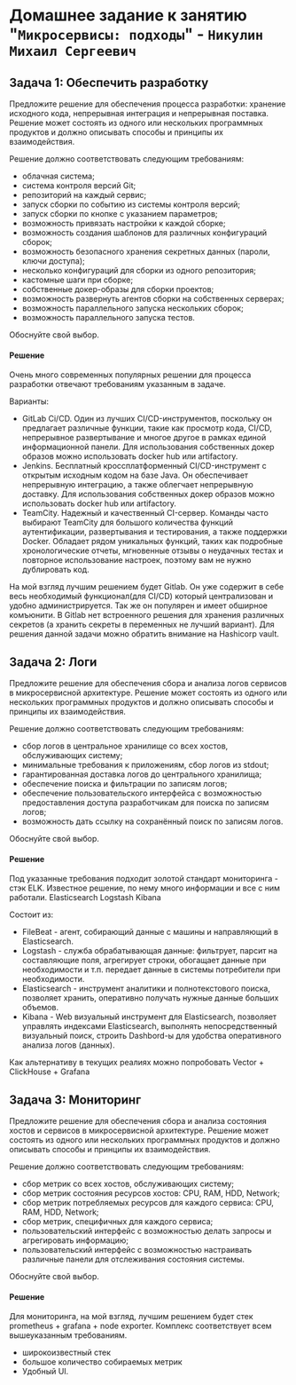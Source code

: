 # Домашнее задание к занятию "`Микросервисы: подходы`" - `Никулин Михаил Сергеевич`



## Задача 1: Обеспечить разработку

Предложите решение для обеспечения процесса разработки: хранение исходного кода, непрерывная интеграция и непрерывная поставка. 
Решение может состоять из одного или нескольких программных продуктов и должно описывать способы и принципы их взаимодействия.

Решение должно соответствовать следующим требованиям:
- облачная система;
- система контроля версий Git;
- репозиторий на каждый сервис;
- запуск сборки по событию из системы контроля версий;
- запуск сборки по кнопке с указанием параметров;
- возможность привязать настройки к каждой сборке;
- возможность создания шаблонов для различных конфигураций сборок;
- возможность безопасного хранения секретных данных (пароли, ключи доступа);
- несколько конфигураций для сборки из одного репозитория;
- кастомные шаги при сборке;
- собственные докер-образы для сборки проектов;
- возможность развернуть агентов сборки на собственных серверах;
- возможность параллельного запуска нескольких сборок;
- возможность параллельного запуска тестов.

Обоснуйте свой выбор.


#### Решение

Очень много современных популярных решении для процесса разработки отвечают требованиям указанным в задаче.

Варианты:

- GitLab Ci/CD. Один из лучших CI/CD-инструментов, поскольку он предлагает различные функции, такие как просмотр кода, CI/CD, непрерывное развертывание и многое другое в рамках единой информационной панели. Для использования собственных докер образов можно использовать docker hub или artifactory.
- Jenkins. Бесплатный кроссплатформенный CI/CD-инструмент с открытым исходным кодом на базе Java. Он обеспечивает непрерывную интеграцию, а также облегчает непрерывную доставку. Для использования собственных докер образов можно использовать docker hub или artifactory.
- TeamCity. Надежный и качественный CI-сервер. Команды часто выбирают TeamCity для большого количества функций аутентификации, развертывания и тестирования, а также поддержки Docker. Обладает рядом уникальных функций, таких как подробные хронологические отчеты, мгновенные отзывы о неудачных тестах и повторное использование настроек, поэтому вам не нужно дублировать код.

На мой взгляд лучшим решением будет Gitlab. Он уже содержит в себе весь необходимый функционал(для CI/CD) который централизован и удобно администрируется. Так же он популярен и имеет обширное комъюнити. В Gitlab нет встроенного решения для хранения различных секретов (а хранить секреты в переменных не лучший вариант). Для решения данной задачи можно обратить внимание на Hashicorp vault.


## Задача 2: Логи

Предложите решение для обеспечения сбора и анализа логов сервисов в микросервисной архитектуре.
Решение может состоять из одного или нескольких программных продуктов и должно описывать способы и принципы их взаимодействия.

Решение должно соответствовать следующим требованиям:
- сбор логов в центральное хранилище со всех хостов, обслуживающих систему;
- минимальные требования к приложениям, сбор логов из stdout;
- гарантированная доставка логов до центрального хранилища;
- обеспечение поиска и фильтрации по записям логов;
- обеспечение пользовательского интерфейса с возможностью предоставления доступа разработчикам для поиска по записям логов;
- возможность дать ссылку на сохранённый поиск по записям логов.

Обоснуйте свой выбор.

#### Решение

Под указанные требования подходит золотой стандарт мониторинга - стэк ELK. Известное решение, по нему много информации и все с ним работали. Elasticsearch Logstash Kibana

Состоит из:
- FileBeat - агент, собирающий данные с машины и направляющий в Elasticsearch.
- Logstash - служба обрабатывающая данные: фильтрует, парсит на составляющие поля, агрегирует строки, обогащает данные при необходимости и т.п. передает данные в системы потребители при необходимости.
- Elasticsearch - инструмент аналитики и полнотекстового поиска, позволяет хранить, оперативно получать нужные данные больших объемов.
- Kibana - Web визуальный инструмент для Elasticsearch, позволяет управлять индексами Elasticsearch, выполнять непосредственный визуальный поиск, строить Dashbord-ы для удобства оперативного анализа логов (данных).

Как альтернативу в текущих реалиях можно попробовать Vector + ClickHouse + Grafana

## Задача 3: Мониторинг

Предложите решение для обеспечения сбора и анализа состояния хостов и сервисов в микросервисной архитектуре.
Решение может состоять из одного или нескольких программных продуктов и должно описывать способы и принципы их взаимодействия.

Решение должно соответствовать следующим требованиям:
- сбор метрик со всех хостов, обслуживающих систему;
- сбор метрик состояния ресурсов хостов: CPU, RAM, HDD, Network;
- сбор метрик потребляемых ресурсов для каждого сервиса: CPU, RAM, HDD, Network;
- сбор метрик, специфичных для каждого сервиса;
- пользовательский интерфейс с возможностью делать запросы и агрегировать информацию;
- пользовательский интерфейс с возможностью настраивать различные панели для отслеживания состояния системы.

Обоснуйте свой выбор.

#### Решение

Для мониторинга, на мой взгляд, лучшим решением будет стек prometheus + grafana + node exporter. Комплекс соответствует всем вышеуказанным требованиям.

- широкоизвестный стек
- большое количество собираемых метрик
- Удобный UI.